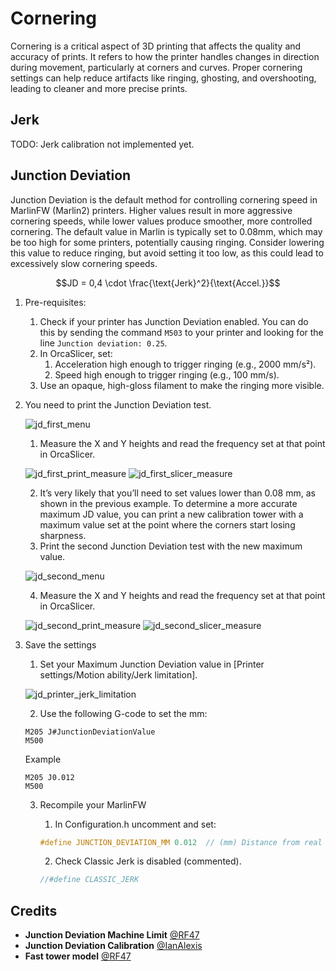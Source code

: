 # Cornering

Cornering is a critical aspect of 3D printing that affects the quality and accuracy of prints. It refers to how the printer handles changes in direction during movement, particularly at corners and curves. Proper cornering settings can help reduce artifacts like ringing, ghosting, and overshooting, leading to cleaner and more precise prints.

## Jerk

TODO: Jerk calibration not implemented yet.

## Junction Deviation

Junction Deviation is the default method for controlling cornering speed in MarlinFW (Marlin2) printers.
Higher values result in more aggressive cornering speeds, while lower values produce smoother, more controlled cornering.
The default value in Marlin is typically set to 0.08mm, which may be too high for some printers, potentially causing ringing. Consider lowering this value to reduce ringing, but avoid setting it too low, as this could lead to excessively slow cornering speeds.

```math
JD = 0,4 \cdot \frac{\text{Jerk}^2}{\text{Accel.}}
```

1. Pre-requisites:
   1. Check if your printer has Junction Deviation enabled. You can do this by sending the command `M503` to your printer and looking for the line `Junction deviation: 0.25`.
   2. In OrcaSlicer, set:
      1. Acceleration high enough to trigger ringing (e.g., 2000 mm/s²).
      2. Speed high enough to trigger ringing (e.g., 100 mm/s).
   3. Use an opaque, high-gloss filament to make the ringing more visible.
2. You need to print the Junction Deviation test.

   ![jd_first_menu](https://github.com/SoftFever/OrcaSlicer/blob/main/doc/images/JunctionDeviation/jd_first_menu.png?raw=true)

   1. Measure the X and Y heights and read the frequency set at that point in OrcaSlicer.

   ![jd_first_print_measure](https://github.com/SoftFever/OrcaSlicer/blob/main/doc/images/JunctionDeviation/jd_first_print_measure.jpg?raw=true)
   ![jd_first_slicer_measure](https://github.com/SoftFever/OrcaSlicer/blob/main/doc/images/JunctionDeviation/jd_first_slicer_measure.png?raw=true)

   2. It’s very likely that you’ll need to set values lower than 0.08 mm, as shown in the previous example. To determine a more accurate maximum JD value, you can print a new calibration tower with a maximum value set at the point where the corners start losing sharpness.
   3. Print the second Junction Deviation test with the new maximum value.

   ![jd_second_menu](https://github.com/SoftFever/OrcaSlicer/blob/main/doc/images/JunctionDeviation/jd_second_menu.png?raw=true)

   4. Measure the X and Y heights and read the frequency set at that point in OrcaSlicer.

   ![jd_second_print_measure](https://github.com/SoftFever/OrcaSlicer/blob/main/doc/images/JunctionDeviation/jd_second_print_measure.jpg?raw=true)
   ![jd_second_slicer_measure](https://github.com/SoftFever/OrcaSlicer/blob/main/doc/images/JunctionDeviation/jd_second_slicer_measure.png?raw=true)

3. Save the settings
   1. Set your Maximum Junction Deviation value in [Printer settings/Motion ability/Jerk limitation].

   ![jd_printer_jerk_limitation](https://github.com/SoftFever/OrcaSlicer/blob/main/doc/images/JunctionDeviation/jd_printer_jerk_limitation.png?raw=true)

   2. Use the following G-code to set the mm:

   ```gcode
   M205 J#JunctionDeviationValue
   M500
   ```

   Example

   ```gcode
   M205 J0.012
   M500
   ```

   3. Recompile your MarlinFW
      1. In Configuration.h uncomment and set:

      ```cpp
      #define JUNCTION_DEVIATION_MM 0.012  // (mm) Distance from real junction edge
      ```

      2. Check Classic Jerk is disabled (commented).

      ```cpp
      //#define CLASSIC_JERK
      ```

## Credits

- **Junction Deviation Machine Limit** [@RF47](https://github.com/RF47)
- **Junction Deviation Calibration** [@IanAlexis](https://github.com/IanAlexis)
- **Fast tower model** [@RF47](https://github.com/RF47)

